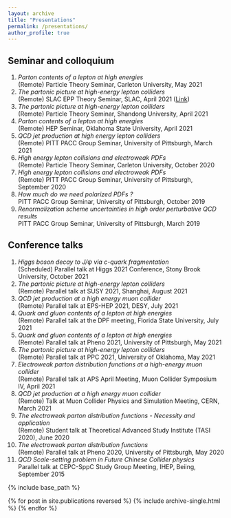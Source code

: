 ```yaml
---
layout: archive
title: "Presentations"
permalink: /presentations/
author_profile: true
---
```


## Seminar and colloquium 
1. *Parton contents of a lepton at high energies*  
(Remote) Particle Theory Seminar, Carleton University, May 2021
2. *The partonic picture at high-energy lepton colliders*  
(Remote) SLAC EPP Theory Seminar, SLAC, April 2021 ([Link](https://theory.slac.stanford.edu/events/epp-theory-seminar-yang-ma-university-pittsburgh-the-partonic-picture-high-energy-lepton))
3. *The partonic picture at high-energy lepton colliders*  
(Remote) Particle Theory Seminar, Shandong University, April 2021
4. *Parton contents of a lepton at high energies*  
(Remote) HEP Seminar, Oklahoma State University, April 2021
5. *QCD jet production at high energy lepton colliders*  
(Remote) PITT PACC Group Seminar, University of Pittsburgh, March 2021
6. *High energy lepton collisions and electroweak PDFs*  
(Remote) Particle Theory Seminar, Carleton University, October 2020
7. *High energy lepton collisions and electroweak PDFs*  
(Remote) PITT PACC Group Seminar, University of Pittsburgh, September 2020
8. *How much do we need polarized PDFs ?*  
PITT PACC Group Seminar, University of Pittsburgh, October 2019
9. *Renormalization scheme uncertainties in high order perturbative QCD results*  
PITT PACC Group Seminar, University of Pittsburgh, March 2019


## Conference talks
1. *Higgs boson decay to $J/\psi$ via $c$-quark fragmentation*  
(Scheduled) Parallel talk at Higgs 2021 Conference, Stony Brook University, October 2021
2. *The partonic picture at high-energy lepton colliders*  
(Remote) Parallel talk at SUSY 2021, Shanghai, August 2021
3. *QCD jet production at a high energy muon collider*  
(Remote)  Parallel talk at EPS-HEP 2021, DESY, July 2021
4. *Quark and gluon contents of a lepton at high energies*  
(Remote) Parallel talk at the DPF meeting, Florida State University, July 2021
5. *Quark and gluon contents of a lepton at high energies*  
(Remote) Parallel talk at Pheno 2021, University of Pittsburgh, May 2021
6. *The partonic picture at high-energy lepton colliders*  
(Remote) Parallel talk at PPC 2021, University of Oklahoma, May 2021
7. *Electroweak parton distribution functions at a high-energy muon collider*  
(Remote) Parallel talk at APS April Meeting, Muon Collider Symposium IV, April 2021
8. *QCD jet production at a high energy muon collider*  
(Remote) Talk at Muon Collider Physics and Simulation Meeting, CERN, March 2021
9. *The electroweak parton distribution functions - Necessity and application*  
(Remote) Student talk at Theoretical Advanced Study Institute (TASI 2020), June 2020
1. *The electroweak parton distribution functions*  
(Remote) Parallel talk at Pheno 2020, University of Pittsburgh, May 2020
1. *QCD Scale-setting problem in Future Chinese Collider physics*  
Parallel talk at CEPC-SppC Study Group Meeting, IHEP, Beiing, September 2015

{% include base_path %}

{% for post in site.publications reversed %}
  {% include archive-single.html %}
{% endfor %}
